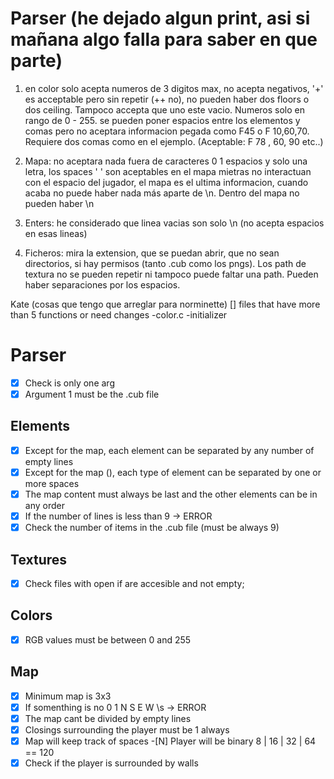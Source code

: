 # Parser (he dejado algun print, asi si mañana algo falla para saber en que parte)
1. en color solo acepta numeros de 3 digitos max, no acepta negativos, '+' es acceptable pero sin repetir (++ no), no pueden haber dos floors o dos ceiling. Tampoco accepta que uno este vacio. 
Numeros solo en rango de 0 - 255. se pueden poner espacios entre los elementos y comas 
pero no aceptara informacion pegada como F45 o F 10,60,70. Requiere dos comas como en el ejemplo. (Aceptable:     F    78   , 60, 90     etc..) 

2. Mapa: no aceptara nada fuera de caracteres 0 1 espacios y
solo una letra, los spaces ' ' son aceptables en el mapa mietras no interactuan 
con el espacio del jugador, el mapa es el ultima informacion, cuando acaba no puede haber nada más aparte de \n. Dentro del mapa no pueden haber \n

3. Enters: he considerado que linea vacias son solo \n (no acepta espacios en esas lineas)

4. Ficheros: mira la extension, que se puedan abrir, que no sean directorios, si hay permisos (tanto .cub como los pngs). Los path de textura no se pueden repetir ni tampoco puede faltar una path. Pueden haber separaciones por los espacios.

Kate (cosas que tengo que arreglar para norminette)
[] files that have more than 5 functions or need changes
-color.c 
-initializer

# Parser

-[X] Check is only one arg
-[X] Argument 1 must be the .cub file

## Elements
-[X] Except for the map, each element can be separated by any number of empty lines
-[X] Except for the map (), each type of element can be separated by one or more spaces
-[X] The map content must always be last and the other elements can be in any order
-[X] If the number of lines is less than 9 -> ERROR
-[X] Check the number of items in the .cub file (must be always 9)

## Textures
-[X] Check files with open if are accesible and not empty;

## Colors
-[X] RGB values must be between 0 and 255

## Map
-[X] Minimum map is 3x3
-[X] If somenthing is no 0 1 N S E W \s -> ERROR
-[X] The map cant be divided by empty lines
-[X] Closings surrounding the player must be 1 always
-[X] Map will keep track of spaces
-[N] Player will be binary 8 | 16 | 32 | 64 == 120
-[X] Check if the player is surrounded by walls
